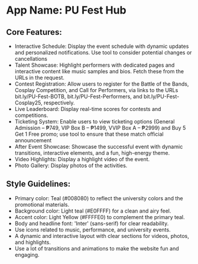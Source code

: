 # **App Name**: PU Fest Hub

## Core Features:

- Interactive Schedule: Display the event schedule with dynamic updates and personalized notifications. Use tool to consider potential changes or cancellations
- Talent Showcase: Highlight performers with dedicated pages and interactive content like music samples and bios. Fetch these from the URLs in the request.
- Contest Registration: Allow users to register for the Battle of the Bands, Cosplay Competition, and Call for Performers, via links to the URLs bit.ly/PU-Fest-BOTB, bit.ly/PU-Fest-Performers, and bit.ly/PU-Fest-Cosplay25, respectively.
- Live Leaderboard: Display real-time scores for contests and competitions.
- Ticketing System: Enable users to view ticketing options (General Admission – ₱749, VIP Box B – ₱1499, VVIP Box A – ₱2999) and Buy 5 Get 1 Free promo; use tool to ensure that these match official announcement
- After Event Showcase: Showcase the successful event with dynamic transitions, interactive elements, and a fun, high-energy theme.
- Video Highlights: Display a highlight video of the event.
- Photo Gallery: Display photos of the activities.

## Style Guidelines:

- Primary color: Teal (#008080) to reflect the university colors and the promotional materials.
- Background color: Light teal (#E0FFFF) for a clean and airy feel.
- Accent color: Light Yellow (#FFFFE0) to complement the primary teal.
- Body and headline font: 'Inter' (sans-serif) for clear readability.
- Use icons related to music, performance, and university events.
- A dynamic and interactive layout with clear sections for videos, photos, and highlights.
- Use a lot of transitions and animations to make the website fun and engaging.
